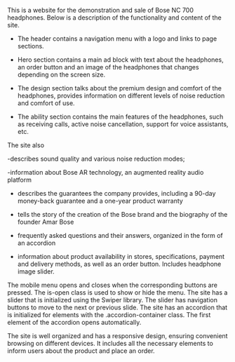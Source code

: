 This is a website for the demonstration and sale of Bose NC 700 headphones. 
Below is a description of the functionality and content of the site.

- The header contains a navigation menu with a logo and links to page sections.

- Hero section contains a main ad block with text about the headphones, an order button and an image of the headphones that changes depending on the screen size.

- The design section talks about the premium design and comfort of the headphones, provides information on different levels of noise reduction and comfort of use.

- The ability section contains the main features of the headphones, such as receiving calls, active noise cancellation, support for voice assistants, etc.

The site also 

-describes sound quality and various noise reduction modes;

-information about Bose AR technology, an augmented reality audio platform

- describes the guarantees the company provides, including a 90-day money-back guarantee and a one-year product warranty

- tells the story of the creation of the Bose brand and the biography of the founder Amar Bose

- frequently asked questions and their answers, organized in the form of an accordion

- information about product availability in stores, specifications, payment and delivery methods, as well as an order button. Includes headphone image slider.

The mobile menu opens and closes when the corresponding buttons are pressed. The is-open class is used to show or hide the menu.
The site has a slider that is initialized using the Swiper library.
The slider has navigation buttons to move to the next or previous slide.
The site has an accordion that is initialized for elements with the .accordion-container class. The first element of the accordion opens automatically.

The site is well organized and has a responsive design, ensuring convenient browsing on different devices. It includes all the necessary elements to inform users about the product and place an order.

